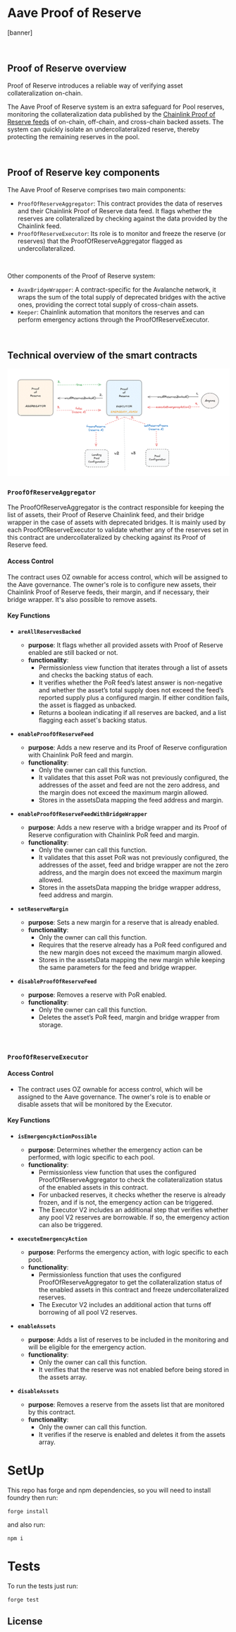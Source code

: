 # Aave Proof of Reserve

[banner]

<br>

## Proof of Reserve overview

Proof of Reserve introduces a reliable way of verifying asset collateralization on-chain.

The Aave Proof of Reserve system is an extra safeguard for Pool reserves, monitoring the collateralization data published by the [Chainlink Proof of Reserve feeds](https://chain.link/proof-of-reserve) of on-chain, off-chain, and cross-chain backed assets. The system can quickly isolate an undercollateralized reserve, thereby protecting the remaining reserves in the pool.

<br>

## Proof of Reserve key components

The Aave Proof of Reserve comprises two main components:

- `ProofOfReserveAggregator`: This contract provides the data of reserves and their Chainlink Proof of Reserve data feed. It flags whether the reserves are collateralized by checking against the data provided by the Chainlink feed.
- `ProofOfReserveExecutor`: Its role is to monitor and freeze the reserve (or reserves) that the ProofOfReserveAggregator flagged as undercollateralized.

<br>

Other components of the Proof of Reserve system:

- `AvaxBridgeWrapper`: A contract-specific for the Avalanche network, it wraps the sum of the total supply of deprecated bridges with the active ones, providing the correct total supply of cross-chain assets.
- `Keeper`: Chainlink automation that monitors the reserves and can perform emergency actions through the ProofOfReserveExecutor.

<br>

## Technical overview of the smart contracts

![proof-of-reserve contracts overview](./aave-proof-of-reserve-contracts-high-level.png)

### `ProofOfReserveAggregator`

The ProofOfReserveAggregator is the contract responsible for keeping the list of assets, their Proof of Reserve Chainlink feed, and their bridge wrapper in the case of assets with deprecated bridges. It is mainly used by each ProofOfReserveExecutor to validate whether any of the reserves set in this contract are undercollateralized by checking against its Proof of Reserve feed.

#### Access Control

The contract uses OZ ownable for access control, which will be assigned to the Aave governance. The owner's role is to configure new assets, their Chainlink Proof of Reserve feeds, their margin, and if necessary, their bridge wrapper. It's also possible to remove assets.

#### Key Functions

- **`areAllReservesBacked`**

  - **purpose**: It flags whether all provided assets with Proof of Reserve enabled are still backed or not.
  - **functionality**:
    - Permissionless view function that iterates through a list of assets and checks the backing status of each.
    - It verifies whether the PoR feed’s latest answer is non-negative and whether the asset’s total supply does not exceed the feed’s reported supply plus a configured margin. If either condition fails, the asset is flagged as unbacked.
    - Returns a boolean indicating if all reserves are backed, and a list flagging each asset's backing status.

- **`enableProofOfReserveFeed`**

  - **purpose**: Adds a new reserve and its Proof of Reserve configuration with Chainlink PoR feed and margin.
  - **functionality**:
    - Only the owner can call this function.
    - It validates that this asset PoR was not previously configured, the addresses of the asset and feed are not the zero address, and the margin does not exceed the maximum margin allowed.
    - Stores in the assetsData mapping the feed address and margin.

- **`enableProofOfReserveFeedWithBridgeWrapper`**

  - **purpose**: Adds a new reserve with a bridge wrapper and its Proof of Reserve configuration with Chainlink PoR feed and margin.
  - **functionality**:
    - Only the owner can call this function.
    - It validates that this asset PoR was not previously configured, the addresses of the asset, feed and bridge wrapper are not the zero address, and the margin does not exceed the maximum margin allowed.
    - Stores in the assetsData mapping the bridge wrapper address, feed address and margin.

- **`setReserveMargin`**

  - **purpose**: Sets a new margin for a reserve that is already enabled.
  - **functionality**:
    - Only the owner can call this function.
    - Requires that the reserve already has a PoR feed configured and the new margin does not exceed the maximum margin allowed.
    - Stores in the assetsData mapping the new margin while keeping the same parameters for the feed and bridge wrapper.

- **`disableProofOfReserveFeed`**

  - **purpose**: Removes a reserve with PoR enabled.
  - **functionality**:
    - Only the owner can call this function.
    - Deletes the asset’s PoR feed, margin and bridge wrapper from storage.

<br>

### `ProofOfReserveExecutor`

#### Access Control

- The contract uses OZ ownable for access control, which will be assigned to the Aave governance. The owner's role is to enable or disable assets that will be monitored by the Executor.

#### Key Functions

- **`isEmergencyActionPossible`**

  - **purpose**: Determines whether the emergency action can be performed, with logic specific to each pool.
  - **functionality**:
    - Permissionless view function that uses the configured ProofOfReserveAggregator to check the collateralization status of the enabled assets in this contract.
    - For unbacked reserves, it checks whether the reserve is already frozen, and if is not, the emergency action can be triggered.
    - The Executor V2 includes an additional step that verifies whether any pool V2 reserves are borrowable. If so, the emergency action can also be triggered.

- **`executeEmergencyAction`**

  - **purpose**: Performs the emergency action, with logic specific to each pool.
  - **functionality**:
    - Permissionless function that uses the configured ProofOfReserveAggregator to get the collateralization status of the enabled assets in this contract and freeze undercollateralized reserves.
    - The Executor V2 includes an additional action that turns off borrowing of all pool V2 reserves.

- **`enableAssets`**

  - **purpose**: Adds a list of reserves to be included in the monitoring and will be eligible for the emergency action.
  - **functionality**:
    - Only the owner can call this function.
    - It verifies that the reserve was not enabled before being stored in the assets array.

- **`disableAssets`**

  - **purpose**: Removes a reserve from the assets list that are monitored by this contract.
  - **functionality**:
    - Only the owner can call this function.
    - It verifies if the reserve is enabled and deletes it from the assets array.

# SetUp

This repo has forge and npm dependencies, so you will need to install foundry then run:

```
forge install
```

and also run:

```
npm i
```

# Tests

To run the tests just run:

```
forge test
```

## License
